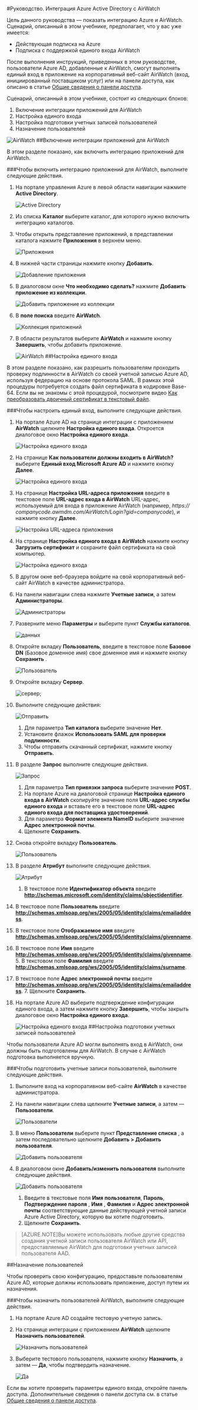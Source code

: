 <properties 
    pageTitle="Руководство. Интеграция Azure Active Directory с AirWatch | Microsoft Azure" 
    description="Узнайте, как использовать AirWatch вместе с Azure Active Directory для реализации единого входа, автоматической подготовки пользователей и выполнения других задач." 
    services="active-directory" 
    authors="jeevansd"  
    documentationCenter="na" 
    manager="stevenpo"/>
<tags 
    ms.service="active-directory" 
    ms.devlang="na" 
    ms.topic="article" 
    ms.tgt_pltfrm="na" 
    ms.workload="identity" 
    ms.date="01/14/2016" 
    ms.author="jeedes" />

#Руководство. Интеграция Azure Active Directory с AirWatch

Цель данного руководства — показать интеграцию Azure и AirWatch. Сценарий, описанный в этом учебнике, предполагает, что у вас уже имеется:

-   Действующая подписка на Azure
-   Подписка с поддержкой единого входа AirWatch

После выполнения инструкций, приведенных в этом руководстве, пользователи Azure AD, добавленные к AirWatch, смогут выполнять единый вход в приложение на корпоративный веб-сайт AirWatch (вход, инициированный поставщиком услуг) или на панели доступа, как описано в статье [Общие сведения о панели доступа](active-directory-saas-access-panel-introduction.md).

Сценарий, описанный в этом учебнике, состоит из следующих блоков:

1.  Включение интеграции приложений для AirWatch
2.  Настройка единого входа
3.  Настройка подготовки учетных записей пользователей
4.  Назначение пользователей

![AirWatch](./media/active-directory-saas-airwatch-tutorial/IC791913.png "AirWatch")
##Включение интеграции приложений для AirWatch

В этом разделе показано, как включить интеграцию приложений для AirWatch.

###Чтобы включить интеграцию приложений для AirWatch, выполните следующие действия.

1.  На портале управления Azure в левой области навигации нажмите **Active Directory**.

    ![Active Directory](./media/active-directory-saas-airwatch-tutorial/IC700993.png "Active Directory")

2.  Из списка **Каталог** выберите каталог, для которого нужно включить интеграцию каталогов.

3.  Чтобы открыть представление приложений, в представлении каталога нажмите **Приложения** в верхнем меню.

    ![Приложения](./media/active-directory-saas-airwatch-tutorial/IC700994.png "Приложения")

4.  В нижней части страницы нажмите кнопку **Добавить**.

    ![Добавление приложения](./media/active-directory-saas-airwatch-tutorial/IC749321.png "Добавление приложения")

5.  В диалоговом окне **Что необходимо сделать?** нажмите **Добавить приложение из коллекции**.

    ![Добавить приложение из коллекции](./media/active-directory-saas-airwatch-tutorial/IC749322.png "Добавить приложение из коллекции")

6.  В **поле поиска** введите **AirWatch**.

    ![Коллекция приложений](./media/active-directory-saas-airwatch-tutorial/IC791914.png "Коллекция приложений")

7.  В области результатов выберите **AirWatch** и нажмите кнопку **Завершить**, чтобы добавить приложение.

    ![AirWatch](./media/active-directory-saas-airwatch-tutorial/IC791915.png "AirWatch")
##Настройка единого входа

В этом разделе показано, как разрешить пользователям проходить проверку подлинности в AirWatch со своей учетной записью Azure AD, используя федерацию на основе протокола SAML. В рамках этой процедуры потребуется создать файл сертификата в кодировке Base-64. Если вы не знакомы с этой процедурой, посмотрите видео [Как преобразовать двоичный сертификат в текстовый файл](http://youtu.be/PlgrzUZ-Y1o).

###Чтобы настроить единый вход, выполните следующие действия.

1.  На портале Azure AD на странице интеграции с приложением **AirWatch** щелкните **Настройка единого входа**. Откроется диалоговое окно **Настройка единого входа**.

    ![Настройка единого входа](./media/active-directory-saas-airwatch-tutorial/IC791916.png "Настройка единого входа")

2.  На странице **Как пользователи должны входить в AirWatch?** выберите **Единый вход Microsoft Azure AD** и нажмите кнопку **Далее**.

    ![Настройка единого входа](./media/active-directory-saas-airwatch-tutorial/IC791917.png "Настройка единого входа")

3.  На странице **Настройка URL-адреса приложения** введите в текстовое поле **URL-адрес входа в AirWatch** URL-адрес, используемый для входа в приложение AirWatch (например, *https:// companycode.awmdm.com/AirWatch/Login?gid=companycode*), и нажмите кнопку **Далее**.

    ![Настройка URL-адреса приложения](./media/active-directory-saas-airwatch-tutorial/IC791918.png "Настройка URL-адреса приложения")

4.  На странице **Настройка единого входа в AirWatch** нажмите кнопку **Загрузить сертификат** и сохраните файл сертификата на свой компьютер.

    ![Настройка единого входа](./media/active-directory-saas-airwatch-tutorial/IC791919.png "Настройка единого входа")

5.  В другом окне веб-браузера войдите на свой корпоративный веб-сайт AirWatch в качестве администратора.

6.  На панели навигации слева нажмите **Учетные записи**, а затем **Администраторы**.

    ![Администраторы](./media/active-directory-saas-airwatch-tutorial/IC791920.png "Администраторы")

7.  Разверните меню **Параметры** и выберите пункт **Службы каталогов**.

    ![данных](./media/active-directory-saas-airwatch-tutorial/IC791921.png "данных")

8.  Откройте вкладку **Пользователь**, введите в текстовое поле **Базовое DN** (Базовое доменное имя) свое доменное имя и нажмите кнопку **Сохранить** .

    ![Пользователь](./media/active-directory-saas-airwatch-tutorial/IC791922.png "Пользователь")

9.  Откройте вкладку **Сервер**.

    ![сервер;](./media/active-directory-saas-airwatch-tutorial/IC791923.png "сервер;")

10. Выполните следующие действия:

    ![Отправить](./media/active-directory-saas-airwatch-tutorial/IC791924.png "Отправить")

    1.  Для параметра **Тип каталога** выберите значение **Нет**.
    2.  Установите флажок **Использовать SAML для проверки подлинности**.
    3.  Чтобы отправить скачанный сертификат, нажмите кнопку **Отправить**.

11. В разделе **Запрос** выполните следующие действия.

    ![Запрос](./media/active-directory-saas-airwatch-tutorial/IC791925.png "Запрос")

    1.  Для параметра **Тип привязки запроса** выберите значение **POST**.
    2.  На портале Azure на диалоговой странице **Настройка единого входа в AirWatch** скопируйте значение поля **URL-адрес службы единого входа** и вставьте его в текстовое поле **URL-адрес единого входа для поставщика удостоверений**.
    3.  Для параметра **Формат элемента NameID** выберите значение **Адрес электронной почты**.
    4.  Щелкните **Сохранить**.

12. Снова откройте вкладку **Пользователь**.

    ![Пользователь](./media/active-directory-saas-airwatch-tutorial/IC791926.png "Пользователь")

13. В разделе **Атрибут** выполните следующие действия.

    ![Атрибут](./media/active-directory-saas-airwatch-tutorial/IC791927.png "Атрибут")

    1.  В текстовое поле **Идентификатор объекта** введите **http://schemas.microsoft.com/identity/claims/objectidentifier**.
2.  В текстовое поле **Пользователь** введите **http://schemas.xmlsoap.org/ws/2005/05/identity/claims/emailaddress**.
3.  В текстовое поле **Отображаемое имя** введите **http://schemas.xmlsoap.org/ws/2005/05/identity/claims/givenname**.
4.  В текстовое поле **Имя** введите **http://schemas.xmlsoap.org/ws/2005/05/identity/claims/givenname**.
    5.  В текстовом поле **Фамилия** введите **http://schemas.xmlsoap.org/ws/2005/05/identity/claims/surname**.
6.  В текстовое поле **Адрес электронной почты** введите **http://schemas.xmlsoap.org/ws/2005/05/identity/claims/emailaddress**.
    7.  Щелкните **Сохранить**.

14. На портале Azure AD выберите подтверждение конфигурации единого входа, а затем нажмите кнопку **Завершить**, чтобы закрыть диалоговое окно **Настройка единого входа**.

    ![Настройка единого входа](./media/active-directory-saas-airwatch-tutorial/IC791928.png "Настройка единого входа")
##Настройка подготовки учетных записей пользователей

Чтобы пользователи Azure AD могли выполнять вход в AirWatch, они должны быть подготовлены для AirWatch. В случае с AirWatch подготовка выполняется вручную.

###Чтобы подготовить учетные записи пользователей, выполните следующие действия.

1.  Выполните вход на корпоративном веб-сайте **AirWatch** в качестве администратора.

2.  На панели навигации слева щелкните **Учетные записи**, а затем — **Пользователи**.

    ![Пользователи](./media/active-directory-saas-airwatch-tutorial/IC791929.png "Пользователи")

3.  В меню **Пользователи** выберите пункт **Представление списка** , а затем последовательно щелкните **Добавить > Добавить пользователя**.

    ![Добавить пользователя](./media/active-directory-saas-airwatch-tutorial/IC791930.png "Добавить пользователя")

4.  В диалоговом окне **Добавить/изменить пользователя** выполните следующие действия.

    ![Добавить пользователя](./media/active-directory-saas-airwatch-tutorial/IC791931.png "Добавить пользователя")

    1.  Введите в текстовые поля **Имя пользователя**, **Пароль**, **Подтверждение пароля** , **Имя** , **Фамилия** и **Адрес электронной почты** соответствующие данные действующей учетной записи Azure Active Directory, которую вы хотите подготовить.
    2.  Щелкните **Сохранить**.

>[AZURE.NOTE]Вы можете использовать любые другие средства создания учетной записи пользователя AirWatch или API, предоставляемые AirWatch для подготовки учетных записей пользователя AAD.

##Назначение пользователей

Чтобы проверить свою конфигурацию, предоставьте пользователям Azure AD, которые должны использовать приложение, доступ путем их назначения.

###Чтобы назначить пользователей AirWatch, выполните следующие действия.

1.  На портале Azure AD создайте тестовую учетную запись.

2.  На странице интеграции с приложением **AirWatch** щелкните **Назначить пользователей**.

    ![Назначить пользователей](./media/active-directory-saas-airwatch-tutorial/IC791932.png "Назначить пользователей")

3.  Выберите тестового пользователя, нажмите кнопку **Назначить**, а затем — **Да**, чтобы подтвердить назначение.

    ![Да](./media/active-directory-saas-airwatch-tutorial/IC767830.png "Да")

Если вы хотите проверить параметры единого входа, откройте панель доступа. Дополнительные сведения о панели доступа см. в статье [Общие сведения о панели доступа](active-directory-saas-access-panel-introduction.md).

<!---HONumber=AcomDC_0121_2016-->